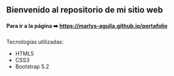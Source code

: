 ## Bienvenido al repositorio de mi sitio web 

#### Para ir a la página ➡️ https://marlys-aguila.github.io/portafolio

Tecnologías utilizadas:
- HTML5
- CSS3
- Bootstrap 5.2
